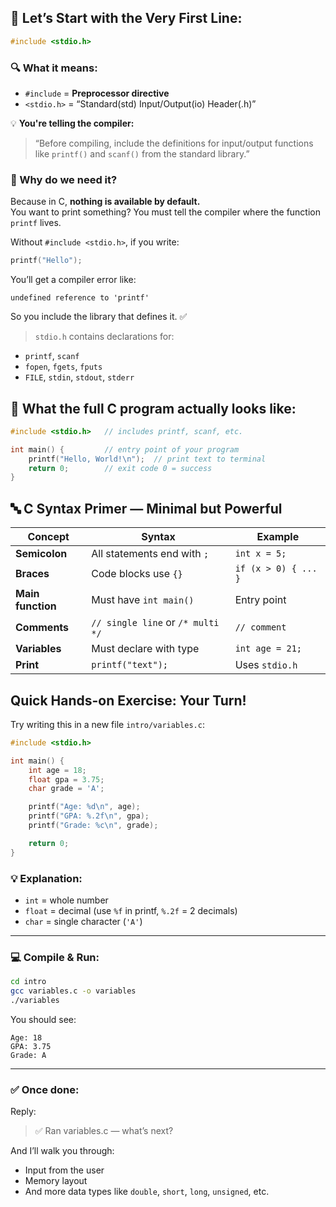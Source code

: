 ## 🧠 Let’s Start with the Very First Line:

```c
#include <stdio.h>
```

### 🔍 What it means:

- `#include` = **Preprocessor directive**
- `<stdio.h>` = “Standard(std) Input/Output(io) Header(.h)”

💡 **You're telling the compiler:**
> “Before compiling, include the definitions for input/output functions like `printf()` and `scanf()` from the standard library.”


### 🧩 Why do we need it?

Because in C, **nothing is available by default.**  
You want to print something? You must tell the compiler where the function `printf` lives.

Without `#include <stdio.h>`, if you write:

```c
printf("Hello");
````

You’ll get a compiler error like:

```
undefined reference to 'printf'
```

So you include the library that defines it. ✅

> `stdio.h` contains declarations for:

* `printf`, `scanf`
* `fopen`, `fgets`, `fputs`
* `FILE`, `stdin`, `stdout`, `stderr`

## 🔧 What the full C program actually looks like:

```c
#include <stdio.h>   // includes printf, scanf, etc.

int main() {         // entry point of your program
    printf("Hello, World!\n");  // print text to terminal
    return 0;        // exit code 0 = success
}
```

## 🔤 C Syntax Primer — Minimal but Powerful

| Concept           | Syntax                            | Example              |
| ----------------- | --------------------------------- | -------------------- |
| **Semicolon**     | All statements end with `;`       | `int x = 5;`         |
| **Braces**        | Code blocks use `{}`              | `if (x > 0) { ... }` |
| **Main function** | Must have `int main()`            | Entry point          |
| **Comments**      | `// single line` or `/* multi */` | `// comment`         |
| **Variables**     | Must declare with type            | `int age = 21;`      |
| **Print**         | `printf("text");`                 | Uses `stdio.h`       |

## Quick Hands-on Exercise: Your Turn!

Try writing this in a new file `intro/variables.c`:

```c
#include <stdio.h>

int main() {
    int age = 18;
    float gpa = 3.75;
    char grade = 'A';

    printf("Age: %d\n", age);
    printf("GPA: %.2f\n", gpa);
    printf("Grade: %c\n", grade);

    return 0;
}
```

### 💡 Explanation:

* `int` = whole number
* `float` = decimal (use `%f` in printf, `%.2f` = 2 decimals)
* `char` = single character (`'A'`)

---

### 💻 Compile & Run:

```bash
cd intro
gcc variables.c -o variables
./variables
```

You should see:

```
Age: 18
GPA: 3.75
Grade: A
```

---

### ✅ Once done:

Reply:

> ✅ Ran variables.c — what’s next?

And I’ll walk you through:

* Input from the user
* Memory layout
* And more data types like `double`, `short`, `long`, `unsigned`, etc.

